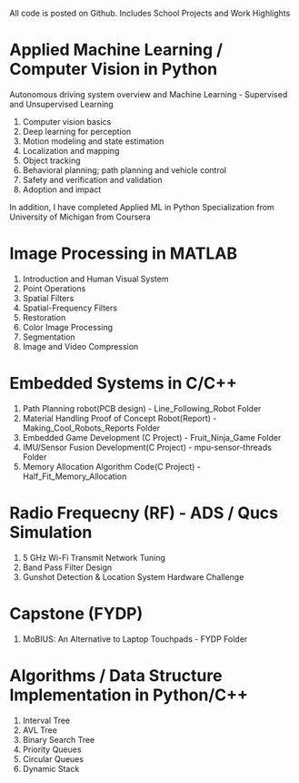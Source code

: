 
All code is posted on Github.
Includes School Projects and Work Highlights


# Applied Machine Learning / Computer Vision in Python
Autonomous driving system overview and Machine Learning  - Supervised and Unsupervised Learning 
1. Computer vision basics
2. Deep learning for perception
3. Motion modeling and state estimation
4. Localization and mapping
5. Object tracking
6. Behavioral planning; path planning and vehicle control
7. Safety and verification and validation 
8. Adoption and impact

In addition, I have completed Applied ML in Python Specialization from University of Michigan from Coursera


# Image Processing in MATLAB
1. Introduction and Human Visual System 
2. Point Operations
3. Spatial Filters
4. Spatial-Frequency Filters
5. Restoration
6. Color Image Processing
7. Segmentation
8. Image and Video Compression

# Embedded Systems in C/C++
1. Path Planning robot(PCB design) - Line_Following_Robot Folder
2. Material Handling Proof of Concept Robot(Report) - Making_Cool_Robots_Reports Folder
3. Embedded Game Development (C Project) - Fruit_Ninja_Game Folder
4. IMU/Sensor Fusion Development(C Project) - mpu-sensor-threads Folder
5. Memory Allocation Algorithm Code(C Project) - Half_Fit_Memory_Allocation

# Radio Frequecny (RF) - ADS / Qucs Simulation
1. 5 GHz Wi-Fi Transmit Network Tuning 
2. Band Pass Filter Design
3. Gunshot Detection & Location System Hardware Challenge

# Capstone (FYDP) 
1. MoBIUS: An Alternative to Laptop Touchpads - FYDP Folder

# Algorithms / Data Structure Implementation in Python/C++
1. Interval Tree
2. AVL Tree
3. Binary Search Tree
4. Priority Queues
5. Circular Queues
6. Dynamic Stack

